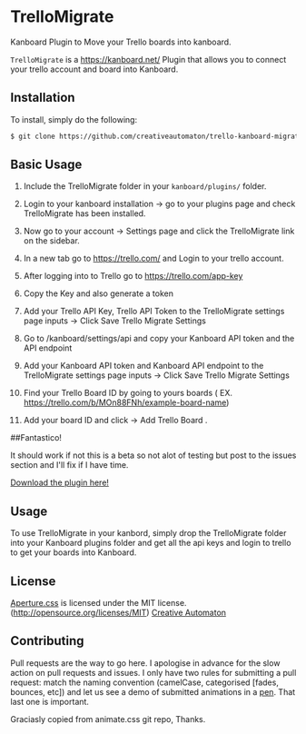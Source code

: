 # TrelloMigrate
 Kanboard Plugin to Move your Trello boards into kanboard.

 `TrelloMigrate` is a https://kanboard.net/ Plugin that allows you to connect your trello account and board into Kanboard.

 ## Installation

 To install, simply do the following:

 ```bash
 $ git clone https://github.com/creativeautomaton/trello-kanboard-migrate.git
 ```

 ## Basic Usage
 1. Include the TrelloMigrate folder in your  `kanboard/plugins/` folder.

 2. Login to your kanboard installation -> go to your plugins page and check TrelloMigrate has been installed.

 3. Now go to your account -> Settings page and click the TrelloMigrate link on the sidebar.

 4. In a new tab go to https://trello.com/ and Login to your trello account.

 5. After logging into to Trello go to https://trello.com/app-key

 6. Copy the Key and also generate a token

 7. Add your Trello API Key, Trello API Token to the TrelloMigrate settings page inputs -> Click Save Trello Migrate Settings

 8. Go to /kanboard/settings/api and copy your Kanboard API token and the API endpoint

 9. Add your Kanboard API token and Kanboard API endpoint to the TrelloMigrate settings page inputs -> Click Save Trello Migrate Settings

 10. Find your Trello Board ID by going to yours boards  ( EX. https://trello.com/b/MOn88FNh/example-board-name)

 11. Add your board ID and click -> Add Trello Board .

 ##Fantastico!

 It should work if not this is a beta so not alot of testing but post to the issues section and I'll fix if I have time.


 [Download the plugin here!](http://creativeautomaton.com/trello-kanboard-migrate/)

 ## Usage
 To use TrelloMigrate in your kanbord, simply drop the TrelloMigrate folder into your Kanboard plugins folder and get all the api keys and login to trello to get your boards into Kanboard.


 ## License
 [Aperture.css](http://creativeautomaton.com/trello-kanboard-migrate/) is licensed under the MIT license. (http://opensource.org/licenses/MIT)
 [Creative Automaton](http://creativeautomaton.com/)

 ## Contributing
 Pull requests are the way to go here. I apologise in advance for the slow action on pull requests and issues. I only have two rules for submitting a pull request: match the naming convention (camelCase, categorised [fades, bounces, etc]) and let us see a demo of submitted animations in a [pen](http://codepen.io). That last one is important.

 Graciasly copied from animate.css git repo, Thanks.
